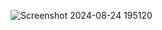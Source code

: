 ![Screenshot 2024-08-24 195120](https://github.com/user-attachments/assets/6f932630-8e3a-48bd-8322-07c84bb3a5a3)
